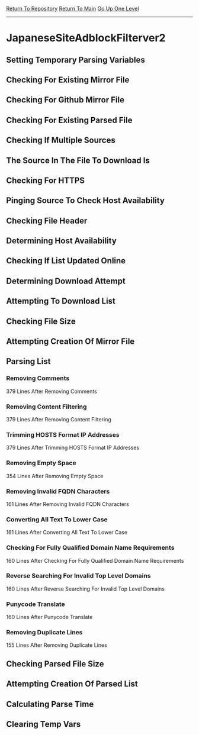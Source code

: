 [Return To Repository](https://github.com/bast69/piholeparser/)
[Return To Main](https://github.com/bast69/piholeparser/blob/master/RecentRunLogs/Mainlog.md)
[Go Up One Level](https://github.com/bast69/piholeparser/blob/master/RecentRunLogs/TopLevelScripts/30-Processing-External-Blacklists.md)
____________________________________
# JapaneseSiteAdblockFilterver2
## Setting Temporary Parsing Variables
## Checking For Existing Mirror File
## Checking For Github Mirror File
## Checking For Existing Parsed File
## Checking If Multiple Sources
## The Source In The File To Download Is
## Checking For HTTPS
## Pinging Source To Check Host Availability
## Checking File Header
## Determining Host Availability
## Checking If List Updated Online
## Determining Download Attempt
## Attempting To Download List
## Checking File Size
## Attempting Creation Of Mirror File
## Parsing List
### Removing Comments
379 Lines After Removing Comments
### Removing Content Filtering
379 Lines After Removing Content Filtering
### Trimming HOSTS Format IP Addresses
379 Lines After Trimming HOSTS Format IP Addresses
### Removing Empty Space
354 Lines After Removing Empty Space
### Removing Invalid FQDN Characters
161 Lines After Removing Invalid FQDN Characters
### Converting All Text To Lower Case
161 Lines After Converting All Text To Lower Case
### Checking For Fully Qualified Domain Name Requirements
160 Lines After Checking For Fully Qualified Domain Name Requirements
### Reverse Searching For Invalid Top Level Domains
160 Lines After Reverse Searching For Invalid Top Level Domains
### Punycode Translate
160 Lines After Punycode Translate
### Removing Duplicate Lines
155 Lines After Removing Duplicate Lines
## Checking Parsed File Size
## Attempting Creation Of Parsed List
## Calculating Parse Time
## Clearing Temp Vars
